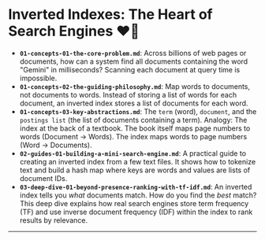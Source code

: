 # Inverted Indexes: The Heart of Search Engines ❤️‍🔥


* **`01-concepts-01-the-core-problem.md`**: Across billions of web pages or documents, how can a system find all documents containing the word "Gemini" in milliseconds? Scanning each document at query time is impossible.
* **`01-concepts-02-the-guiding-philosophy.md`**: Map words to documents, not documents to words. Instead of storing a list of words for each document, an inverted index stores a list of documents for each word.
* **`01-concepts-03-key-abstractions.md`**: The `term` (word), `document`, and the `postings list` (the list of documents containing a term). Analogy: The index at the back of a textbook. The book itself maps page numbers to words (Document -> Words). The index maps words to page numbers (Word -> Documents).
* **`02-guides-01-building-a-mini-search-engine.md`**: A practical guide to creating an inverted index from a few text files. It shows how to tokenize text and build a hash map where keys are words and values are lists of document IDs.
* **`03-deep-dive-01-beyond-presence-ranking-with-tf-idf.md`**: An inverted index tells you *what* documents match. How do you find the *best* match? This deep dive explains how real search engines store term frequency (TF) and use inverse document frequency (IDF) within the index to rank results by relevance.

---
